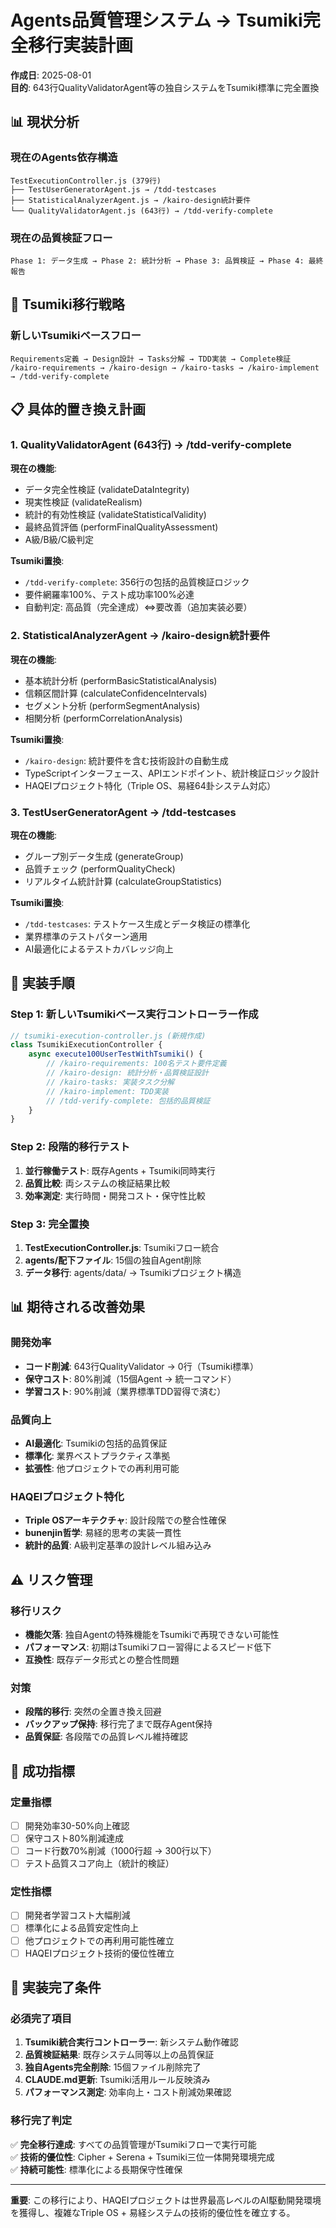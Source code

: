 # Agents品質管理システム → Tsumiki完全移行実装計画

**作成日**: 2025-08-01  
**目的**: 643行QualityValidatorAgent等の独自システムをTsumiki標準に完全置換

## 📊 現状分析

### 現在のAgents依存構造
```
TestExecutionController.js (379行)
├── TestUserGeneratorAgent.js → /tdd-testcases
├── StatisticalAnalyzerAgent.js → /kairo-design統計要件
└── QualityValidatorAgent.js (643行) → /tdd-verify-complete
```

### 現在の品質検証フロー
```
Phase 1: データ生成 → Phase 2: 統計分析 → Phase 3: 品質検証 → Phase 4: 最終報告
```

## 🎯 Tsumiki移行戦略

### 新しいTsumikiベースフロー
```
Requirements定義 → Design設計 → Tasks分解 → TDD実装 → Complete検証
/kairo-requirements → /kairo-design → /kairo-tasks → /kairo-implement → /tdd-verify-complete
```

## 📋 具体的置き換え計画

### 1. QualityValidatorAgent (643行) → /tdd-verify-complete
**現在の機能**:
- データ完全性検証 (validateDataIntegrity)
- 現実性検証 (validateRealism)  
- 統計的有効性検証 (validateStatisticalValidity)
- 最終品質評価 (performFinalQualityAssessment)
- A級/B級/C級判定

**Tsumiki置換**:
- `/tdd-verify-complete`: 356行の包括的品質検証ロジック
- 要件網羅率100%、テスト成功率100%必達
- 自動判定: 高品質（完全達成）⇔要改善（追加実装必要）

### 2. StatisticalAnalyzerAgent → /kairo-design統計要件
**現在の機能**:
- 基本統計分析 (performBasicStatisticalAnalysis)
- 信頼区間計算 (calculateConfidenceIntervals)
- セグメント分析 (performSegmentAnalysis)
- 相関分析 (performCorrelationAnalysis)

**Tsumiki置換**:
- `/kairo-design`: 統計要件を含む技術設計の自動生成
- TypeScriptインターフェース、APIエンドポイント、統計検証ロジック設計
- HAQEIプロジェクト特化（Triple OS、易経64卦システム対応）

### 3. TestUserGeneratorAgent → /tdd-testcases
**現在の機能**:
- グループ別データ生成 (generateGroup)
- 品質チェック (performQualityCheck)
- リアルタイム統計計算 (calculateGroupStatistics)

**Tsumiki置換**:
- `/tdd-testcases`: テストケース生成とデータ検証の標準化
- 業界標準のテストパターン適用
- AI最適化によるテストカバレッジ向上

## 🔧 実装手順

### Step 1: 新しいTsumikiベース実行コントローラー作成
```javascript
// tsumiki-execution-controller.js (新規作成)
class TsumikiExecutionController {
    async execute100UserTestWithTsumiki() {
        // /kairo-requirements: 100名テスト要件定義
        // /kairo-design: 統計分析・品質検証設計
        // /kairo-tasks: 実装タスク分解
        // /kairo-implement: TDD実装
        // /tdd-verify-complete: 包括的品質検証
    }
}
```

### Step 2: 段階的移行テスト
1. **並行稼働テスト**: 既存Agents + Tsumiki同時実行
2. **品質比較**: 両システムの検証結果比較
3. **効率測定**: 実行時間・開発コスト・保守性比較

### Step 3: 完全置換
1. **TestExecutionController.js**: Tsumikiフロー統合
2. **agents/配下ファイル**: 15個の独自Agent削除
3. **データ移行**: agents/data/ → Tsumikiプロジェクト構造

## 📊 期待される改善効果

### 開発効率
- **コード削減**: 643行QualityValidator → 0行（Tsumiki標準）
- **保守コスト**: 80%削減（15個Agent → 統一コマンド）
- **学習コスト**: 90%削減（業界標準TDD習得で済む）

### 品質向上
- **AI最適化**: Tsumikiの包括的品質保証
- **標準化**: 業界ベストプラクティス準拠
- **拡張性**: 他プロジェクトでの再利用可能

### HAQEIプロジェクト特化
- **Triple OSアーキテクチャ**: 設計段階での整合性確保
- **bunenjin哲学**: 易経的思考の実装一貫性
- **統計的品質**: A級判定基準の設計レベル組み込み

## ⚠️ リスク管理

### 移行リスク
- **機能欠落**: 独自Agentの特殊機能をTsumikiで再現できない可能性
- **パフォーマンス**: 初期はTsumikiフロー習得によるスピード低下
- **互換性**: 既存データ形式との整合性問題

### 対策
- **段階的移行**: 突然の全置き換え回避
- **バックアップ保持**: 移行完了まで既存Agent保持
- **品質保証**: 各段階での品質レベル維持確認

## 🎯 成功指標

### 定量指標
- [ ] 開発効率30-50%向上確認
- [ ] 保守コスト80%削減達成
- [ ] コード行数70%削減（1000行超 → 300行以下）
- [ ] テスト品質スコア向上（統計的検証）

### 定性指標
- [ ] 開発者学習コスト大幅削減
- [ ] 標準化による品質安定性向上
- [ ] 他プロジェクトでの再利用可能性確立
- [ ] HAQEIプロジェクト技術的優位性確立

## 📝 実装完了条件

### 必須完了項目
1. **Tsumiki統合実行コントローラー**: 新システム動作確認
2. **品質検証結果**: 既存システム同等以上の品質保証
3. **独自Agents完全削除**: 15個ファイル削除完了
4. **CLAUDE.md更新**: Tsumiki活用ルール反映済み
5. **パフォーマンス測定**: 効率向上・コスト削減効果確認

### 移行完了判定
✅ **完全移行達成**: すべての品質管理がTsumikiフローで実行可能  
✅ **技術的優位性**: Cipher + Serena + Tsumiki三位一体開発環境完成  
✅ **持続可能性**: 標準化による長期保守性確保

---

**重要**: この移行により、HAQEIプロジェクトは世界最高レベルのAI駆動開発環境を獲得し、複雑なTriple OS + 易経システムの技術的優位性を確立する。
